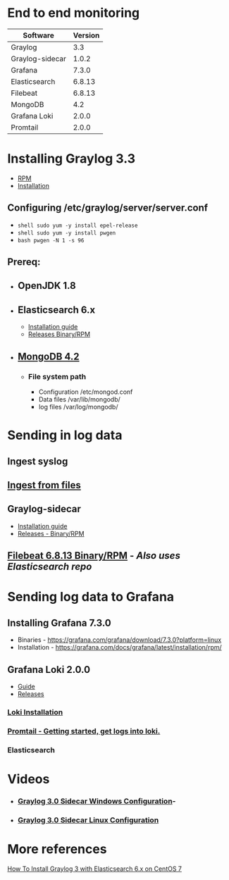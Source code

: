 # End to end monitoring

Software | Version
------------ | -------------
Graylog | 3.3
Graylog-sidecar | 1.0.2
Grafana | 7.3.0
Elasticsearch | 6.8.13
Filebeat | 6.8.13
MongoDB | 4.2
Grafana Loki | 2.0.0
Promtail | 2.0.0

# Installing Graylog 3.3
  - [RPM](https://docs.graylog.org/en/3.3/pages/installation/operating_system_packages.html)
  - [Installation](https://docs.graylog.org/en/3.3/pages/installation/os/centos.html#centosguide)
  ## Configuring /etc/graylog/server/server.conf
  * ```shell sudo yum -y install epel-release```
  * ```shell sudo yum -y install pwgen```
  * ```bash pwgen -N 1 -s 96```

## Prereq:
- ##	OpenJDK 1.8
- ##	Elasticsearch 6.x
  - [Installation guide](https://www.elastic.co/guide/en/elasticsearch/reference/current/targz.html)
  -	[Releases Binary/RPM](https://www.elastic.co/downloads/past-releases/elasticsearch-6-8-13)
- ##	[MongoDB 4.2](Https://docs.mongodb.com/manual/tutorial/install-mongodb-on-red-hat/)
    - ### File system path
       - Configuration /etc/mongod.conf
       - Data files	/var/lib/mongodb/
       - log files	/var/log/mongodb/

# Sending in log data
##	Ingest syslog 
##	[Ingest from files](https://docs.graylog.org/en/3.3/pages/sending/files.html)
## Graylog-sidecar	
 - [Installation guide](https://docs.graylog.org/en/3.3/pages/sidecar.html#graylog-sidecar)
 - [Releases - Binary/RPM](https://github.com/Graylog2/collector-sidecar/releases)
## [Filebeat 6.8.13 Binary/RPM](https://www.elastic.co/downloads/past-releases/filebeat-6-8-13) - *Also uses Elasticsearch repo*

# Sending log data to Grafana

## Installing Grafana 7.3.0
-	Binaries - https://grafana.com/grafana/download/7.3.0?platform=linux
-	Installation - https://grafana.com/docs/grafana/latest/installation/rpm/

##	Grafana Loki 2.0.0
- [Guide](https://github.com/grafana/loki)
- [Releases](https://github.com/grafana/loki/releases)


###	[Loki Installation](https://grafana.com/docs/loki/latest/installation/local/)
###	[Promtail - Getting started, get logs into loki.](https://grafana.com/docs/loki/latest/getting-started/get-logs-into-loki/)
###	Elasticsearch

# Videos
- ### [Graylog 3.0 Sidecar Windows Configuration](https://www.youtube.com/watch?v=oJ08QadvM88)-
- ### [Graylog 3.0 Sidecar Linux Configuration](https://www.youtube.com/watch?v=gjXXs0_fBzU)

# More references
[How To Install Graylog 3 with Elasticsearch 6.x on CentOS 7](https://computingforgeeks.com/how-to-install-graylog-with-elasticsearch-on-centos-7/)
